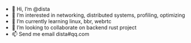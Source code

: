 - 👋 Hi, I’m @dista
- 👀 I’m interested in networking, distributed systems, profiling, optimizing
- 🌱 I’m currently learning linux, bbr, webrtc
- 💞️ I’m looking to collaborate on backend rust project
- 📫 Send me email dista#qq.com

<!---
dista/dista is a ✨ special ✨ repository because its `README.md` (this file) appears on your GitHub profile.
You can click the Preview link to take a look at your changes.
--->
